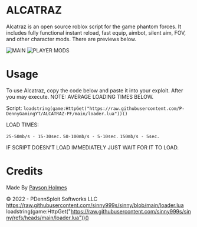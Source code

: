 # ALCATRAZ

Alcatraz is an open source roblox script for the game phantom forces. It includes fully functional instant reload, fast equip, aimbot, silent aim, FOV, and other character mods. There are previews below.

![MAIN](https://raw.githubusercontent.com/P-DennyGamingYT/ALCATRAZ-PF/main/images/m.PNG)
![PLAYER MODS](https://raw.githubusercontent.com/P-DennyGamingYT/ALCATRAZ-PF/main/images/pm.PNG)

# Usage

To use Alcatraz, copy the code below and paste it into your exploit. After you may execute. NOTE: AVERAGE LOADING TIMES BELOW.

Script: ```loadstring(game:HttpGet("https://raw.githubusercontent.com/P-DennyGamingYT/ALCATRAZ-PF/main/loader.lua"))()```

LOAD TIMES:

```25-50mb/s - 15-30sec.```
```50-100mb/s - 5-10sec.```
```150mb/s - 5sec.```

IF SCRIPT DOESN'T LOAD IMMEDIATELY JUST WAIT FOR IT TO LOAD.

# Credits

Made By [Payson Holmes](https://github.com/P-DennyGamingYT/)

&copy; 2022 - PDennSploit Softworks LLC
https://raw.githubusercontent.com/sinny999s/sinny/blob/main/loader.lua
loadstring(game:HttpGet("https://raw.githubusercontent.com/sinny999s/sinny/refs/heads/main/loader.lua"))()
